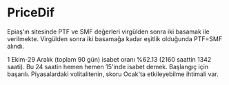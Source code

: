 # PriceDif

Epiaş'ın sitesinde PTF ve SMF değerleri virgülden sonra iki basamak ile verilmekte. Virgülden sonra iki basamağa kadar eşitlik olduğunda PTF=SMF alındı. 

1 Ekim-29 Aralık (toplam 90 gün) isabet oranı %62.13 (2160 saattin 1342 saati). Bu 24 saatin hemen hemen 15'inde isabet demek. Başlangıç için başarılı. Piyasalardaki volitalitenin, skoru Ocak'ta etkileyebilme ihtimali var. 
